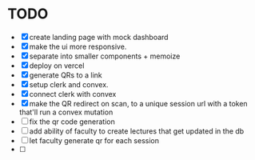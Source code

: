 # TODO

- [x] create landing page with mock dashboard
- [x] make the ui more responsive.
- [x] separate into smaller components + memoize
- [x] deploy on vercel
- [x] generate QRs to a link
- [x] setup clerk and convex.
- [x] connect clerk with convex
- [x] make the QR redirect on scan, to a unique session url with a token that'll run a convex mutation
- [ ] fix the qr code generation
- [ ] add ability of faculty to create lectures that get updated in the db
- [ ] let faculty generate qr for each session
- [ ] 
